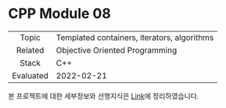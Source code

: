 # CPP Module 08

|           |                                             |
| :-------: | ------------------------------------------- |
|   Topic   | Templated containers, iterators, algorithms |
|  Related  | Objective Oriented Programming              |
|   Stack   | C++                                         |
| Evaluated | 2022-02-21                                  |

본 프로젝트에 대한 세부정보와 선행지식은 [Link](https://24siefil.oopy.io/46a8c3be-783d-4c62-9bb6-277efb8cc801)에 정리하였습니다.
